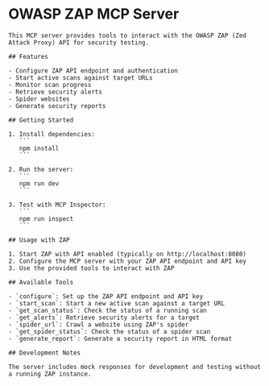 # OWASP ZAP MCP Server

    This MCP server provides tools to interact with the OWASP ZAP (Zed Attack Proxy) API for security testing.

    ## Features

    - Configure ZAP API endpoint and authentication
    - Start active scans against target URLs
    - Monitor scan progress
    - Retrieve security alerts
    - Spider websites
    - Generate security reports

    ## Getting Started

    1. Install dependencies:
       ```
       npm install
       ```

    2. Run the server:
       ```
       npm run dev
       ```

    3. Test with MCP Inspector:
       ```
       npm run inspect
       ```

    ## Usage with ZAP

    1. Start ZAP with API enabled (typically on http://localhost:8080)
    2. Configure the MCP server with your ZAP API endpoint and API key
    3. Use the provided tools to interact with ZAP

    ## Available Tools

    - `configure`: Set up the ZAP API endpoint and API key
    - `start_scan`: Start a new active scan against a target URL
    - `get_scan_status`: Check the status of a running scan
    - `get_alerts`: Retrieve security alerts for a target
    - `spider_url`: Crawl a website using ZAP's spider
    - `get_spider_status`: Check the status of a spider scan
    - `generate_report`: Generate a security report in HTML format

    ## Development Notes

    The server includes mock responses for development and testing without a running ZAP instance.
